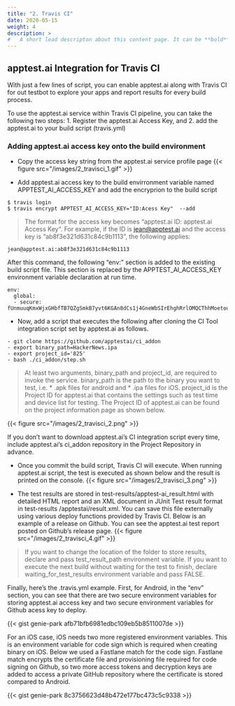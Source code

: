 ```yaml
---
title: "2. Travis CI"
date: 2020-05-15
weight: 4
description: >
#   A short lead descripton about this content page. It can be **bold** or _italic_ and can be split over multiple paragraphs.
---
```


## apptest.ai Integration for Travis CI

With just a few lines of script, you can enable apptest.ai along with Travis CI for out testbot to explore your apps and report results for every build process.

To use the apptest.ai service within Travis CI pipeline, you can take the following two steps: 1. Register the apptest.ai Access Key, and 2. add the apptest.ai to your build script (travis.yml)

### Adding apptest.ai access key onto the build environment

- Copy the access key string from the apptest.ai service profile page
{{< figure src="/images/2_travisci_1.gif" >}}


- Add apptest.ai access key to the build envirronment variable named APPTEST_AI_ACCESS_KEY and add the encryprion to the build script

```
$ travis login
$ travis encrypt APPTEST_AI_ACCESS_KEY="ID:Acess Key"  --add
```

> The format for the access key becomes “apptest.ai ID: apptest.ai Access Key“. For example, if the ID is jean@apptest.ai and the access key is “ab8f3e321d631c84c9b1113”, the following applies:

```
jean@apptest.ai:ab8f3e321d631c84c9b1113
```

After this command, the following “env:” section is added to the existing build script file. This section is replaced by the APPTEST_AI_ACCESS_KEY environment variable declaration at run time.

```
env:
  global:
  - secure: fUnmuuqKmxWjxGHbfTB7QZgSmkB7yvt6KGAn8dCs1j4GneWbSIrEhghRrlOMQCThhMoetou4H+NaWeTXRRa4fpoCGm1U51RbD+J4DrbKWj3MzRupzByEAsaWhmvCaYVgCOlkYgaApcvujIrpw1rUTQVio8+WoYIXgXx3B
```

- Now, add a script that executes the following after cloning the CI Tool integration script set by apptest.ai as follows.

```
- git clone https://github.com/apptestai/ci_addon
- export binary_path=HackerNews.ipa
- export project_id='825'
- bash ./ci_addon/step.sh
```

> At least two arguments, binary_path and project_id, are required to invoke the service. binary_path is the path to the binary you want to test, i.e. * .apk files for android and * .ipa files for iOS. project_id is the Project ID for apptest.ai that contains the settings such as test time and device list for testing. The Project ID of apptest.ai can be found on the project information page as shown below.
> 
{{< figure src="/images/2_travisci_2.png" >}}



If you don’t want to download apptest.ai’s CI integration script every time, include apptest.ai’s ci_addon repository in the Project Repository in advance.

- Once you commit the build script, Travis CI will execute. When running apptest.ai script, the test is executed as shown below and the result is printed on the console.
{{< figure src="/images/2_travisci_3.png" >}}


- The test results are stored in test-results/apptest-ai_result.html with detailed HTML report and an XML document in JUnit Test result format in test-results /apptestai/result.xml. You can save this file externally using various deploy functions provided by Travis CI. Below is an example of a release on Github. You can see the apptest.ai test report posted on Github’s release page.
{{< figure src="/images/2_travisci_4.gif" >}}


> If you want to change the location of the folder to store results, declare and pass test_result_path environment variable. If you want to execute the next build without waiting for the test to finish, declare waiting_for_test_results environment variable and pass FALSE.


Finally, here’s the .travis.yml example. First, for Android, in the “env” section, you can see that there are two secure environment variables for storing apptest.ai access key and two secure environment variables for Github acess key to deploy.

{{< gist genie-park afb71bfb6981edbc109eb5b8511007de >}}



For an iOS case, iOS needs two more registered environment variables. This is an environment variable for code sign which is required when creating binary on iOS. Below we used a Fastlane match for the code sign. Fastlane match encrypts the certificate file and provisioning file required for code signing on Github, so two more access tokens and decryption keys are added to access a private GitHub repository where the certificate is stored compared to Android.


{{< gist genie-park 8c3756623d48b472e177bc473c5c9338 >}}